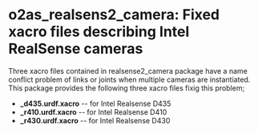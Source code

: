 o2as_realsens2_camera: Fixed xacro files describing Intel RealSense cameras
==================================================

Three xacro files contained in realsense2_camera package have a name conflict problem of  links or joints when multiple cameras are instantiated.
This package provides the following three xacro files fixig this problem;

- **_d435.urdf.xacro** -- for Intel Realsense D435
- **_r410.urdf.xacro** -- for Intel Realsense D410
- **_r430.urdf.xacro** -- for Intel Realsense D430
